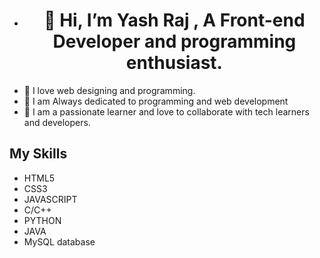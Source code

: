 - # <center>👋 Hi, I’m Yash Raj , A Front-end Developer and programming enthusiast.
- 💞️ I love web designing and programming.
- 🌱 I am Always dedicated to programming and web development 
- 💞️ I am a passionate learner and love to collaborate with tech learners and developers.

<!---
yashraj24october/yashraj24october is a ✨ special ✨ repository because its `README.md` (this file) appears on your GitHub profile.
You can click the Preview link to take a look at your changes.
--->

## My Skills

* HTML5
* CSS3
* JAVASCRIPT 
* C/C++
* PYTHON
* JAVA
* MySQL database



